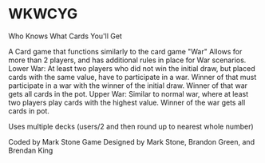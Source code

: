 # WKWCYG
 Who Knows What Cards You'll Get

A Card game that functions similarly to the card game "War"
Allows for more than 2 players, and has additional rules in place for War scenarios.
Lower War: At least two players who did not win the initial draw, but placed cards with the same value, have to participate in a war. Winner of that must participate in a war with the winner of the initial draw. Winner of that war gets all cards in the pot.
Upper War: Similar to normal war, where at least two players play cards with the highest value. Winner of the war gets all cards in pot.

Uses multiple decks (users/2 and then round up to nearest whole number)

Coded by Mark Stone
Game Designed by Mark Stone, Brandon Green, and Brendan King
